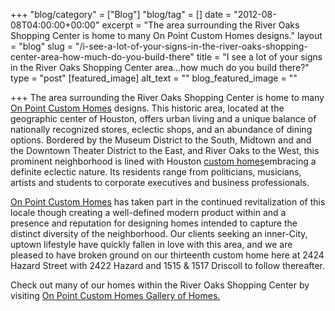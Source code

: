 +++
"blog/category" = ["Blog"]
"blog/tag" = []
date = "2012-08-08T04:00:00+00:00"
excerpt = "The area surrounding the River Oaks Shopping Center is home to many On Point Custom Homes designs."
layout = "blog"
slug = "/i-see-a-lot-of-your-signs-in-the-river-oaks-shopping-center-area-how-much-do-you-build-there"
title = "I see a lot of your signs in the River Oaks Shopping Center area...how much do you build there?"
type = "post"
[featured_image]
alt_text = ""
blog_featured_image = ""

+++
The area surrounding the River Oaks Shopping Center is home to many [On Point Custom Homes](https://onpointcustomhomes.com/) designs. This historic area, located at the geographic center of Houston, offers urban living and a unique balance of nationally recognized stores, eclectic shops, and an abundance of dining options. Bordered by the Museum District to the South, Midtown and and the Downtown Theater District to the East, and River Oaks to the West, this prominent neighborhood is lined with Houston [custom homes](https://onpointcustomhomes.com/)embracing a definite eclectic nature. Its residents range from politicians, musicians, artists and students to corporate executives and business professionals.

[On Point Custom Homes](https://onpointcustomhomes.com/) has taken part in the continued revitalization of this locale though creating a well-defined modern product within and a presence and reputation for designing homes intended to capture the distinct diversity of the neighborhood. Our clients seeking an inner-City, uptown lifestyle have quickly fallen in love with this area, and we are pleased to have broken ground on our thirteenth custom home here at 2424 Hazard Street with 2422 Hazard and 1515 & 1517 Driscoll to follow thereafter.

Check out many of our homes within the River Oaks Shopping Center by visiting [On Point Custom Homes Gallery of Homes.](https://onpointcustomhomes.com/our-work/ "Our Work")
